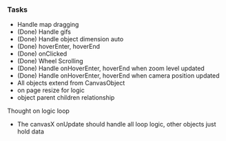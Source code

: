 ### Tasks

- Handle map dragging
- (Done) Handle gifs
- (Done) Handle object dimension auto
- (Done) hoverEnter, hoverEnd
- (Done) onClicked
- (Done) Wheel Scrolling
- (Done) Handle onHoverEnter, hoverEnd when zoom level updated
- (Done) Handle onHoverEnter, hoverEnd when camera position updated
- All objects extend from CanvasObject
- on page resize for logic
- object parent children relationship

Thought on logic loop

- The canvasX onUpdate should handle all loop logic, other objects just hold data
